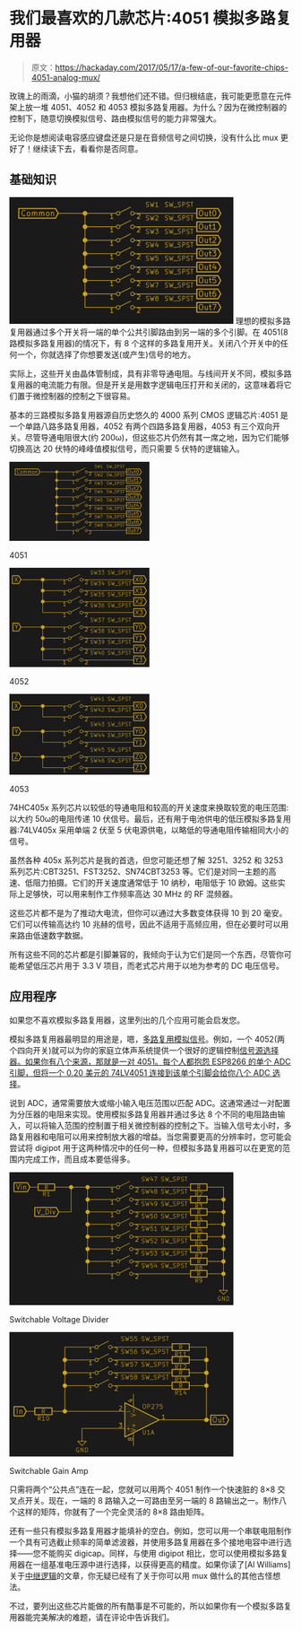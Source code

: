 # 我们最喜欢的几款芯片:4051 模拟多路复用器

> 原文：<https://hackaday.com/2017/05/17/a-few-of-our-favorite-chips-4051-analog-mux/>

玫瑰上的雨滴，小猫的胡须？我想他们还不错。但归根结底，我可能更愿意在元件架上放一堆 4051、4052 和 4053 模拟多路复用器。为什么？因为在微控制器的控制下，随意切换模拟信号、路由模拟信号的能力非常强大。

无论你是想阅读电容感应键盘还是只是在音频信号之间切换，没有什么比 mux 更好了！继续读下去，看看你是否同意。

## 基础知识

[![](img/1d67d731f245b6cad17996e056010d25.png)](https://hackaday.com/wp-content/uploads/2017/04/muxes.png) 理想的模拟多路复用器通过多个开关将一端的单个公共引脚路由到另一端的多个引脚。在 4051(8 路模拟多路复用器)的情况下，有 8 个这样的多路复用开关。关闭八个开关中的任何一个，你就选择了你想要发送(或产生)信号的地方。

实际上，这些开关由晶体管制成，具有非零导通电阻。与线间开关不同，模拟多路复用器的电流能力有限。但是开关是用数字逻辑电压打开和关闭的，这意味着将它们置于微控制器的控制之下很容易。

基本的三路模拟多路复用器源自历史悠久的 4000 系列 CMOS 逻辑芯片:4051 是一个单路八路多路复用器，4052 有两个四路多路复用器，4053 有三个双向开关。尽管导通电阻很大(约 200ω)，但这些芯片仍然有其一席之地，因为它们能够切换高达 20 伏特的峰峰值模拟信号，而只需要 5 伏特的逻辑输入。

[![](img/8dc30a1d6c079667f72a6d6988ae9480.png)](https://hackaday.com/2017/05/17/a-few-of-our-favorite-chips-4051-analog-mux/muxes/)

4051

[![](img/e155b5adb6addc53bfaf06175c8d38fd.png)](https://hackaday.com/file59066e72-sheet59066e72/)

4052

[![](img/da0d4133c477062756d20b4c321a7011.png)](https://hackaday.com/file590679ea-sheet590679ea/)

4053

74HC405x 系列芯片以较低的导通电阻和较高的开关速度来换取较宽的电压范围:以大约 50ω的电阻传递 10 伏信号。最后，还有用于电池供电的低压模拟多路复用器:74LV405x 采用单端 2 伏至 5 伏电源供电，以略低的导通电阻传输相同大小的信号。

虽然各种 405x 系列芯片是我的首选，但您可能还想了解 3251、3252 和 3253 系列芯片:CBT3251、FST3252、SN74CBT3253 等。它们是对同一主题的高速、低阻力拍摄。它们的开关速度通常低于 10 纳秒，电阻低于 10 欧姆。这些实际上足够快，可以用来制作工作频率高达 30 MHz 的 RF 混频器。

这些芯片都不是为了推动大电流，但你可以通过大多数变体获得 10 到 20 毫安。它们可以传输高达约 10 兆赫的信号，因此不适用于高频应用，但在必要时可以用来路由低速数字数据。

所有这些不同的芯片都是引脚兼容的，我倾向于认为它们是同一个东西，尽管你可能希望低压芯片用于 3.3 V 项目，而老式芯片用于以地为参考的 DC 电压信号。

## 应用程序

如果您不喜欢模拟多路复用器，这里列出的几个应用可能会启发您。

模拟多路复用器最明显的用途是，嗯，[多路复用模拟信号](http://hackaday.com/2015/02/23/logic-noise-the-switching-sequencer/)。例如，一个 4052(两个四向开关)就可以为你的家庭立体声系统提供一个很好的逻辑控制[信号源选择器。如果你有八个来源，那就是一对 4051。每个人都抱怨 ESP8266 的单个 ADC 引脚，但将一个 0.20 美元的 74LV4051 连接到该单个引脚会给你](https://hackaday.io/project/12133-automatic-audio-source-switching)[八个 ADC 选择](https://internetofhomethings.com/homethings/?p=530)。

说到 ADC，通常需要放大或缩小输入电压范围以匹配 ADC。这通常通过一对配置为分压器的电阻来实现。使用模拟多路复用器并通过多达 8 个不同的电阻路由输入，可以将输入范围的控制置于相关微控制器的控制之下。当输入信号太小时，多路复用器和电阻可以用来控制放大器的增益。当您需要更高的分辨率时，您可能会尝试将 digipot 用于这两种情况中的任何一种，但模拟多路复用器可以在更宽的范围内完成工作，而且成本要低得多。

[![](img/7b6a7b3b7ee83180a8e1cc622d3a48f8.png)](https://hackaday.com/2017/05/17/a-few-of-our-favorite-chips-4051-analog-mux/file590651ea-sheet590651ea/)

Switchable Voltage Divider

[![](img/c04cf151eb3320bfdc615af661d6e0e5.png)](https://hackaday.com/gain-gain/)

Switchable Gain Amp

只需将两个“公共点”连在一起，您就可以用两个 4051 制作一个快速脏的 8×8 交叉点开关。现在，一端的 8 路输入之一可路由至另一端的 8 路输出之一。制作八个这样的矩阵，你就有了一个完全灵活的 8×8 路由矩阵。

还有一些只有模拟多路复用器才能填补的空白。例如，您可以用一个串联电阻制作一个具有可选截止频率的简单滤波器，并使用多路复用器在多个接地电容中进行选择——您不能购买 digicap。同样，与使用 digipot 相比，您可以使用模拟多路复用器在一组基准电压源中进行选择，以获得更高的精度。如果你读了[Al Williams]关于[中继逻辑](http://hackaday.com/2017/01/19/relay-computing/)的文章，你无疑已经有了关于你可以用 mux 做什么的其他古怪想法。

不过，要列出这些芯片能做的所有酷事是不可能的，所以如果你有一个模拟多路复用器能完美解决的难题，请在评论中告诉我们。